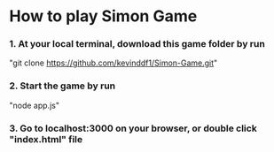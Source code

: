 # How to play Simon Game

### 1. At your local terminal, download this game folder by run 
  "git clone https://github.com/kevinddf1/Simon-Game.git"

### 2. Start the game by run 
  "node app.js"

### 3. Go to localhost:3000 on your browser, or double click "index.html" file
